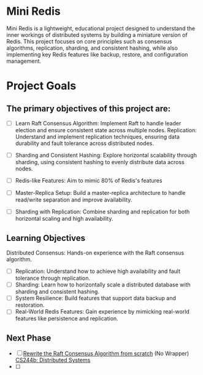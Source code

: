 # Mini Redis
Mini Redis is a lightweight, educational project designed to understand the inner workings of distributed systems by building a miniature version of Redis. This project focuses on core principles such as consensus algorithms, replication, sharding, and consistent hashing, while also implementing key Redis features like backup, restore, and configuration management.

# Project Goals

## The primary objectives of this project are:

- [ ] Learn Raft Consensus Algorithm: Implement Raft to handle leader election and ensure consistent state across multiple nodes.
Replication: Understand and implement replication techniques, ensuring data durability and fault tolerance across distributed nodes.
- [ ] Sharding and Consistent Hashing: Explore horizontal scalability through sharding, using consistent hashing to evenly distribute data across nodes.
- [ ] Redis-like Features: Aim to mimic 80% of Redis's features
- [ ] Master-Replica Setup: Build a master-replica architecture to handle read/write separation and improve availability.
- [ ] Sharding with Replication: Combine sharding and replication for both horizontal scaling and high availability.


## Learning Objectives
Distributed Consensus: Hands-on experience with the Raft consensus algorithm.
- [ ] Replication: Understand how to achieve high availability and fault tolerance through replication.
- [ ] Sharding: Learn how to horizontally scale a distributed database with sharding and consistent hashing.
- [ ] System Resilience: Build features that support data backup and restoration.
- [ ] Real-World Redis Features: Gain experience by mimicking real-world features like persistence and replication.

## Next Phase 
- [ ] [Rewrite the Raft Consensus Algorithm from scratch](https://github.com/yindia/raft) (No Wrapper) [CS244b: Distributed Systems](https://www.scs.stanford.edu/24sp-cs244b/sched/)
- [ ] 
